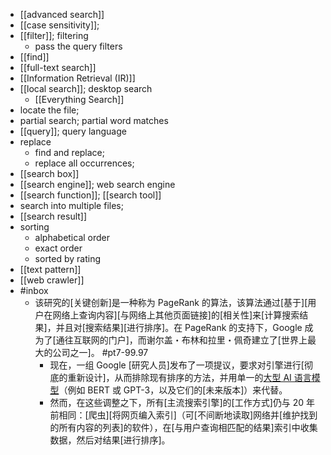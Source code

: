 - [[advanced search]]
- [[case sensitivity]]; 
- [[filter]]; filtering
    - pass the query filters
- [[find]]
- [[full-text search]]
- [[Information Retrieval (IR)]]
- [[local search]]; desktop search
    - [[Everything Search]]
- locate the file;
- partial search; partial word matches
- [[query]]; query language
- replace
    - find and replace; 
    - replace all occurrences; 
- [[search box]]
- [[search engine]]; web search engine
- [[search function]]; [[search tool]]
- search into multiple files; 
- [[search result]]
- sorting
    - alphabetical order
    - exact order
    - sorted by rating
- [[text pattern]]
- [[web crawler]]
- #inbox
    - 该研究的[关键创新]是一种称为 PageRank 的算法，该算法通过[基于][用户在网络上查询内容][与网络上其他页面链接]的[相关性]来[计算搜索结果]，并且对[搜索结果][进行排序]。在 PageRank 的支持下，Google 成为了[通往互联网的门户]，而谢尔盖・布林和拉里・佩奇建立了[世界上最大的公司之一]。 #pt7-99.97
        - 现在，一组 Google [研究人员]发布了一项提议，要求对引擎进行[彻底的重新设计]，从而排除现有排序的方法，并用单一的[大型 AI 语言模型](https://zhuanlan.zhihu.com/p/375814431)（例如 BERT 或 GPT-3，以及它们的[未来版本]）来代替。
        - 然而，在这些调整之下，所有[主流搜索引擎]的[工作方式]仍与 20 年前相同：[爬虫][将网页编入索引]（可[不间断地读取]网络并[维护找到的所有内容的列表]的软件），在[与用户查询相匹配的结果]索引中收集数据，然后对结果[进行排序]。
